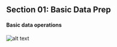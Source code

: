 ## Section 01: Basic Data Prep

#### Basic data operations

![alt text](basic_data_operations.png)

